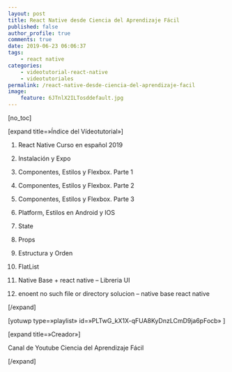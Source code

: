 ```yaml
---
layout: post
title: React Native desde Ciencia del Aprendizaje Fácil
published: false
author_profile: true
comments: true
date: 2019-06-23 06:06:37
tags:
    - react native
categories:
    - videotutorial-react-native
    - videotutoriales
permalink: /react-native-desde-ciencia-del-aprendizaje-facil
image:
    feature: 6JTnlX2ILTosddefault.jpg
---
```

[no_toc]
  
[expand title=&#187;Índice del Vídeotutorial&#187;]
  
1. React Native Curso en español 2019
  
2. Instalación y Expo
  
3. Componentes, Estilos y Flexbox. Parte 1
  
4. Componentes, Estilos y Flexbox. Parte 2
  
5. Componentes, Estilos y Flexbox. Parte 3
  
6. Platform, Estilos en Android y IOS
  
7. State
  
8. Props
  
9. Estructura y Orden
  
10. FlatList
  
11. Native Base + react native &#8211; Libreria UI
  
12. enoent no such file or directory solucion &#8211; native base react native
  
[/expand]

[yotuwp type=&#187;playlist&#187; id=&#187;PLTwG_kX1X-qFUA8KyDnzLCmD9ja6pFocb&#187; ]

[expand title=&#187;Creador&#187;]
  
Canal de Youtube Ciencia del Aprendizaje Fácil
  
[/expand]